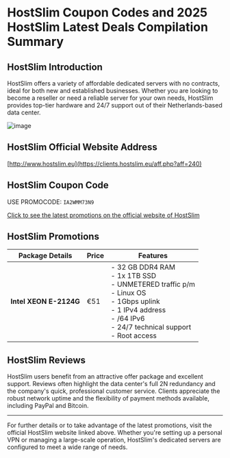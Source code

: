# HostSlim Coupon Codes and 2025 HostSlim Latest Deals Compilation Summary

## HostSlim Introduction
HostSlim offers a variety of affordable dedicated servers with no contracts, ideal for both new and established businesses. Whether you are looking to become a reseller or need a reliable server for your own needs, HostSlim provides top-tier hardware and 24/7 support out of their Netherlands-based data center.

![image](https://github.com/ixkwood6969/HostSlim/assets/167836398/d0362652-0182-48f2-a817-101f58bf3593)

## HostSlim Official Website Address
[http://www.hostslim.eu](https://clients.hostslim.eu/aff.php?aff=240)

## HostSlim Coupon Code
USE PROMOCODE: `IA2WMM73N9`

[Click to see the latest promotions on the official website of HostSlim](https://clients.hostslim.eu/aff.php?aff=240)

## HostSlim Promotions
| Package Details        | Price | Features                                          |
|------------------------|-------|---------------------------------------------------|
| **Intel XEON E-2124G** | €51   | - 32 GB DDR4 RAM<br/>- 1x 1TB SSD<br/>- UNMETERED traffic p/m<br/>- Linux OS<br/>- 1Gbps uplink<br/>- 1 IPv4 address<br/>- /64 IPv6<br/>- 24/7 technical support<br/>- Root access |
  
## HostSlim Reviews
HostSlim users benefit from an attractive offer package and excellent support. Reviews often highlight the data center's full 2N redundancy and the company's quick, professional customer service. Clients appreciate the robust network uptime and the flexibility of payment methods available, including PayPal and Bitcoin.

---

For further details or to take advantage of the latest promotions, visit the official HostSlim website linked above. Whether you're setting up a personal VPN or managing a large-scale operation, HostSlim's dedicated servers are configured to meet a wide range of needs.
